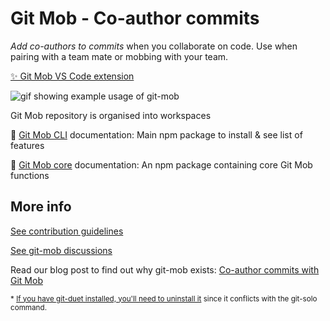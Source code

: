 # Git Mob - Co-author commits

_Add co-authors to commits_ when you collaborate on code. Use when pairing with a team mate or mobbing with your team.

[✨ Git Mob VS Code extension](https://github.com/rkotze/git-mob-vs-code)

![gif showing example usage of git-mob](https://user-images.githubusercontent.com/497458/38682926-2e0cc99c-3e64-11e8-9f71-6336e111005b.gif)

Git Mob repository is organised into workspaces

🌟 [Git Mob CLI](packages/git-mob) documentation: Main npm package to install & see list of features

🌟 [Git Mob core](packages/git-mob-core) documentation: An npm package containing core Git Mob functions

## More info

[See contribution guidelines](CONTRIBUTING.md)

[See git-mob discussions](https://github.com/rkotze/git-mob/discussions)

Read our blog post to find out why git-mob exists: [Co-author commits with Git Mob](http://tech.findmypast.com/co-author-commits-with-git-mob)

<sup>\* [If you have git-duet installed, you'll need to uninstall it](https://github.com/rkotze/git-mob/issues/2) since it conflicts with the git-solo command.</sup>
